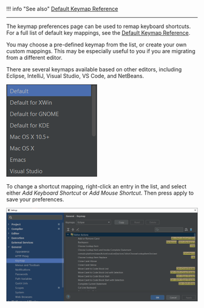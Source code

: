 !!! info "See also"
    [Default Keymap Reference]

---

The keymap preferences page can be used to remap keyboard shortcuts.
For a full list of default key mappings, see the [Default Keymap Reference].

You may choose a pre-defined keymap from the list, or create your own custom mappings.
This may be especially useful to you if you are migrating from a different editor.

There are several keymaps available based on other editors,
including Eclipse, IntelliJ, Visual Studio, VS Code, and NetBeans.

![Keymap Preferences Page](images/keymaps_menu.png)

To change a shortcut mapping, right-click an entry in the list,
and select either *Add Keyboard Shortcut* or *Add Mouse Shortcut*.
Then press apply to save your preferences.

![Keymap Preferences Page](images/keymap.png)


<!--- Links --->
[Default Keymap Reference]:(/platform/keymap/overview.md)

